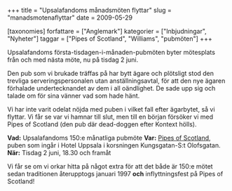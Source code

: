 +++
title = "Upsalafandoms månadsmöten flyttar"
slug = "manadsmotenaflyttar"
date = 2009-05-29

[taxonomies]
forfattare = ["Anglemark"]
kategorier = ["Inbjudningar", "Nyheter"]
taggar = ["Pipes of Scotland", "Williams", "pubmöten"]
+++

Upsalafandoms första-tisdagen-i-månaden-pubmöten byter mötesplats från och med nästa möte, nu på tisdag 2 juni.

Den pub som vi brukade träffas på har bytt ägare och plötsligt stod den trevliga serveringspersonalen utan anställningsavtal, för att den nye ägaren förhalade undertecknandet av dem i all oändlighet. De sade upp sig och talade om för sina vänner vad som hade hänt.

Vi har inte varit odelat nöjda med puben i vilket fall efter ägarbytet, så vi flyttar. Vi får se var vi hamnar till slut, men till en början försöker vi med Pipes of Scotland (den pub där dead-doggen efter Kontext hölls).

**Vad:** Upsalafandoms 150:e månatliga pubmöte
**Var:** [Pipes of Scotland](http://www.pipesofscotland.se/uppsala), puben som ingår i Hotel Uppsala i korsningen Kungsgatan-S:t Olofsgatan.
**När:** Tisdag 2 juni, 18.30 och framåt

Vi får se om vi orkar hitta på något extra för att det både är 150:e mötet sedan traditionen återupptogs januari 1997 **och** inflyttningsfest på Pipes of Scotland!
